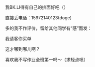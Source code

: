 <p class="MsoNormal">我<span lang="EN-US">BK.LI</span>得有自己的排面好吧（）</p><p class="MsoNormal">直接丢电话：<span lang="EN-US">15972140123(doge)</span></p><p class="MsoNormal">多的我不作评价，留给其他同学有<span lang="EN-US">“</span>感<span lang="EN-US">”</span>而发：</p><p class="MsoNormal">我请客你买单</p><p class="MsoNormal">这<span class="GramE">才哪到</span>哪儿啊？</p><p class="MsoNormal">喜欢我不写作业全班第一吗～（求轻点喷）</p>